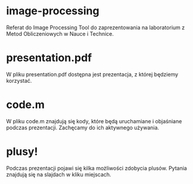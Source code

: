 # image-processing
Referat do Image Processing Tool do zaprezentowania na laboratorium z Metod Obliczeniowych w Nauce i Technice.

# presentation.pdf
W pliku presentation.pdf dostępna jest prezentacja, z której będziemy korzystać.

# code.m
W pliku code.m znajdują się kody, które będą uruchamiane i objaśniane podczas prezentacji. Zachęcamy do ich aktywnego używania.

# plusy!
Podczas prezentacji pojawi się kilka możliwości zdobycia plusów. Pytania znajdują się na slajdach w kliku miejscach.
